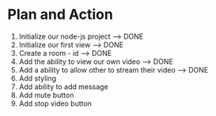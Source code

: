 # Plan and Action 
1) Initialize our node-js project --> DONE 
2) Initialize our first view  --> DONE 
3) Create a room - id  --> DONE 
4) Add the ability to view our own video --> DONE 
5) Add a ability to allow other to stream their video --> DONE  
6) Add styling 
7) Add ability to add message 
8) Add mute button 
9) Add stop video button 
